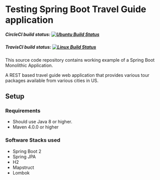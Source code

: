 # Testing Spring Boot Travel Guide application

##### CircleCI build status: [![Ubuntu Build Status](https://circleci.com/gh/jastao/travel-tour-app/tree/master.svg?style=svg)](https://circleci.com/gh/jastao/travel-tour-app/tree/master)
##### TravisCI build status: [![Linux Build Status](https://travis-ci.org/jastao/travel-tour-app.svg?branch=master)](https://travis-ci.org/jastao/travel-tour-app)

This source code repository contains working example of a Spring Boot Monolithic Application.

A REST based travel guide web application that provides various tour packages available from various cities
in US.

## Setup
### Requirements 

* Should use Java 8 or higher. 
* Maven 4.0.0 or higher

### Software Stacks used

* Spring Boot 2
* Spring JPA
* H2 
* Mapstruct
* Lombok

